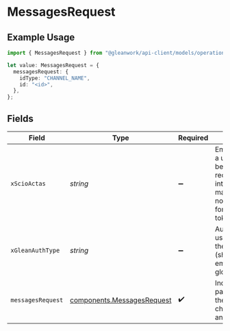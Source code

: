 # MessagesRequest

## Example Usage

```typescript
import { MessagesRequest } from "@gleanwork/api-client/models/operations";

let value: MessagesRequest = {
  messagesRequest: {
    idType: "CHANNEL_NAME",
    id: "<id>",
  },
};
```

## Fields

| Field                                                                                                                    | Type                                                                                                                     | Required                                                                                                                 | Description                                                                                                              |
| ------------------------------------------------------------------------------------------------------------------------ | ------------------------------------------------------------------------------------------------------------------------ | ------------------------------------------------------------------------------------------------------------------------ | ------------------------------------------------------------------------------------------------------------------------ |
| `xScioActas`                                                                                                             | *string*                                                                                                                 | :heavy_minus_sign:                                                                                                       | Email address of a user on whose behalf the request is intended to be made (should be non-empty only for global tokens). |
| `xGleanAuthType`                                                                                                         | *string*                                                                                                                 | :heavy_minus_sign:                                                                                                       | Auth type being used to access the endpoint (should be non-empty only for global tokens).                                |
| `messagesRequest`                                                                                                        | [components.MessagesRequest](../../models/components/messagesrequest.md)                                                 | :heavy_check_mark:                                                                                                       | Includes request params such as the id for channel/message and direction.                                                |